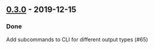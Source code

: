## [0.3.0](https://github.com/kevin-lee/maven2sbt/issues?utf8=%E2%9C%93&q=is%3Aissue+is%3Aclosed+milestone%3Amilestone3) - 2019-12-15

### Done
Add subcommands to CLI for different output types (#65)
